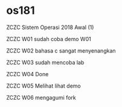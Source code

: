 # os181
ZCZC Sistem Operasi 2018 Awal (1)

ZCZC W01 sudah coba demo W01

ZCZC W02 bahasa c sangat menyenangkan 

ZCZC W03 sudah mencoba lab

ZCZC W04 Done

ZCZC W05 Melihat lihat demo

ZCZC W06 mengagumi fork

